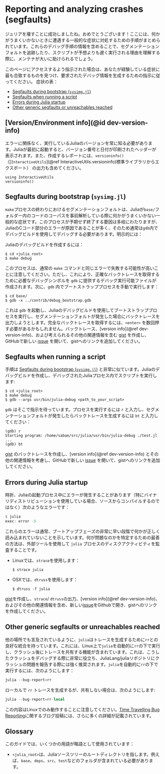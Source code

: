 # Reporting and analyzing crashes (segfaults)

ジュリアを壊すことに成功しましたね。おめでとうございます！ここには、何かがうまくいかないときに遭遇する一般的な症状に対処するための手順がまとめられています。これらのデバッグ手順の情報を含めることで、セグメンテーションフォルトを追跡したり、スクリプトが予想よりも遅く実行される理由を理解する際に、メンテナが大いに助けられるでしょう。

このページにアクセスするよう指示された場合は、あなたが経験している症状に最も合致するものを見つけ、要求されたデバッグ情報を生成するための指示に従ってください。 症状の表：

  * [Segfaults during bootstrap (`sysimg.jl`)](@ref)
  * [Segfaults when running a script](@ref)
  * [Errors during Julia startup](@ref)
  * [Other generic segfaults or unreachables reached](@ref)

## [Version/Environment info](@id dev-version-info)

エラーに関係なく、実行しているJuliaのバージョンを常に知る必要があります。Juliaが最初に起動すると、バージョン番号と日付が印刷されたヘッダーが表示されます。また、作成するレポートには、`versioninfo()`（[`InteractiveUtils`](@ref InteractiveUtils.versioninfo)標準ライブラリからエクスポート） の出力も含めてください。

```@repl
using InteractiveUtils
versioninfo()
```

## Segfaults during bootstrap (`sysimg.jl`)

`make`プロセスの終わりにおけるセグメンテーションフォルトは、Juliaが`base/`フォルダー内のコードのコーパスを事前解析している際に何かがうまくいかない一般的な症状です。このプロセスが予期せず終了する要因は多岐にわたりますが、JuliaのCコード部分のエラーが原因であることが多く、そのため通常は`gdb`内でデバッグビルドを使用してデバッグする必要があります。明示的には：

Juliaのデバッグビルドを作成するには：

```
$ cd <julia_root>
$ make debug
```

このプロセスは、通常の `make` コマンドと同じエラーで失敗する可能性が高いことに注意してください。ただし、これにより、正確なバックトレースを取得するために必要なデバッグシンボルを `gdb` に提供するデバッグ実行可能ファイルが作成されます。次に、`gdb` 内でブートストラッププロセスを手動で実行します：

```
$ cd base/
$ gdb -x ../contrib/debug_bootstrap.gdb
```

これは `gdb` を起動し、Juliaのデバッグビルドを使用してブートストラッププロセスを実行し、セグメンテーションフォルトが発生した場合にバックトレースを出力しようとします。完全なバックトレースを取得するには、`<enter>` を数回押す必要があるかもしれません。バックトレース、[version info](@ref dev-version-info)、および考えられるその他の関連情報を含む [gist](https://gist.github.com) を作成し、GitHubで新しい [issue](https://github.com/JuliaLang/julia/issues?q=is%3Aopen) を開いて、gistへのリンクを追加してください。

## Segfaults when running a script

手順は [Segfaults during bootstrap (`sysimg.jl`)](@ref) と非常に似ています。Juliaのデバッグビルドを作成し、デバッグされたJuliaプロセス内でスクリプトを実行します:

```
$ cd <julia_root>
$ make debug
$ gdb --args usr/bin/julia-debug <path_to_your_script>
```

`gdb` はそこで指示を待っています。プロセスを実行するには `r` と入力し、セグメンテーションフォルトが発生したらバックトレースを生成するには `bt` と入力してください：

```
(gdb) r
Starting program: /home/sabae/src/julia/usr/bin/julia-debug ./test.jl
...
(gdb) bt
```

[gist](https://gist.github.com) のバックトレースを作成し、[version info](@ref dev-version-info) とその他の関連情報を考慮し、GitHubで新しい [issue](https://github.com/JuliaLang/julia/issues?q=is%3Aopen) を開いて、gistへのリンクを追加してください。

## Errors during Julia startup

時折、Juliaの起動プロセス中にエラーが発生することがあります（特にバイナリディストリビューションを使用している場合、ソースからコンパイルするのではなく）次のようなエラーです：

```julia
$ julia
exec: error -5
```

これらのエラーは通常、ブートアップフェーズの非常に早い段階で何かが正しく読み込まれていないことを示しています。何が問題なのかを特定するための最善の方法は、外部ツールを使用して `julia` プロセスのディスクアクティビティを監査することです。

  * Linuxでは、`strace`を使用します：

    ```
    $ strace julia
    ```
  * OSXでは、`dtruss`を使用します：

    ```
    $ dtruss -f julia
    ```

[gist](https://gist.github.com)を作成し、`strace`/ `dtruss`の出力、[version info](@ref dev-version-info)、およびその他の関連情報を含め、新しい[issue](https://github.com/JuliaLang/julia/issues?q=is%3Aopen)をGithubで開き、gistへのリンクを作成してください。

## Other generic segfaults or unreachables reached

他の場所でも言及されているように、`julia`はトレースを生成するために`rr`との良好な統合を持っています。これには、Linux上で`julia`を自動的に`rr`の下で実行し、クラッシュ後にトレースを共有する機能が含まれています。これは、こうしたクラッシュをデバッグする際に非常に役立ち、JuliaLang/juliaリポジトリにクラッシュの問題を報告する際には強く推奨されます。`julia`を自動的に`rr`の下で実行するには、次のようにします：

```julia
julia --bug-report=rr
```

ローカルで `rr` トレースを生成するが、共有しない場合は、次のようにします:

```julia
julia --bug-report=rr-local
```

この内容はLinuxでのみ動作することに注意してください。[Time Travelling Bug Reporting](https://julialang.org/blog/2020/05/rr/)に関するブログ投稿には、さらに多くの詳細が記載されています。

## Glossary

このガイドでは、いくつかの用語が略語として使用されています：

  * `<julia_root>`は、Juliaソースツリーのルートディレクトリを指します。例えば、`base`、`deps`、`src`、`test`などのフォルダが含まれている必要があります。
